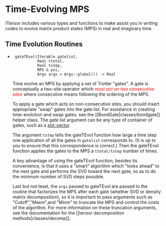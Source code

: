 # Time-Evolving MPS

ITensor includes various types and functions to make assist you in writing codes
to evolve matrix product states (MPS) in real and imaginary time.

## Time Evolution Routines

* ```
   gateTEvol(Iterable gatelist,
             Real ttotal,
             Real tstep,
             MPS & psi,
             Args args = Args::global()) -> Real
   ```

   Time evolve an MPS by applying a set of Trotter "gates". A gate is conceptually
   a two-site operator which <i style="color:red;">must act on two consecutive sites</i>
   where consecutive means following the ordering of the MPS.

   To apply a gate which acts on non-consecutive sites, you should insert appropriate
   "swap" gates into the gate list. For assistance in creating time-evolution and
   swap gates, see the [[BondGate|classes/bondgate]] helper class. 
   The gate list argument can be any type of container of gates, 
   such as a <a href="https://en.cppreference.com/w/cpp/container/vector" target="_blank">std::vector</a>.

   The argument `tstep` tells the gateTEvol function how large a time step one application
   of all the gates in `gatelist` corresponds to. (It is up to you to ensure that this
   correspondence is correct.) Then the gateTEvol function applies the gates to the MPS
   a `ttotal/tstep` number of times.

   A key advantage of using the gateTEvol function, besides its convenience, is that it
   uses a "smart" algorithm which "looks ahead" to the next gate and performs the SVD
   toward the next gate, so as to do the minimum number of SVD steps possible.

   Last but not least, the `args` passed to gateTEvol are passed to the routine
   that factorizes the MPS after each gate (whether SVD or density matrix decomposition),
   so it is important to pass arguments such as "Cutoff","Maxm",and "Minm" to truncate
   the MPS and control the costs of the algorithm. For more information on these 
   truncation arguments, see the documentation for the [[tensor decomposition methods|classes/decomp]].
